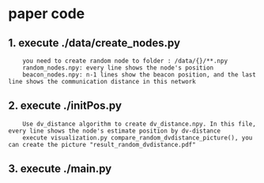 # paper code


## 1. execute ./data/create_nodes.py
        you need to create random node to folder : /data/{}/**.npy
        random_nodes.npy: every line shows the node's position
        beacon_nodes.npy: n-1 lines show the beacon position, and the last line shows the communication distance in this network

## 2. execute ./initPos.py
        Use dv_distance algorithm to create dv_distance.npy. In this file, every line shows the node's estimate position by dv-distance
        execute visualization.py compare_random_dvdistance_picture(), you can create the picture "result_random_dvdistance.pdf"

## 3. execute ./main.py
